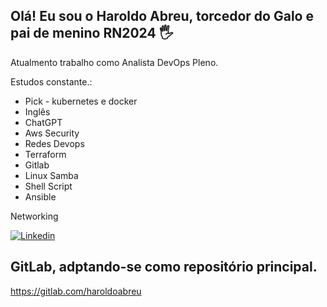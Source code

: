 ## Olá! Eu sou o Haroldo Abreu, torcedor do Galo e pai de menino RN2024 🖐️
Atualmento trabalho como Analista DevOps Pleno.

Estudos constante.:

- Pick - kubernetes e docker
- Inglês
- ChatGPT
- Aws Security
- Redes Devops
- Terraform
- Gitlab
- Linux Samba
- Shell Script
- Ansible

Networking

[![Linkedin](https://img.shields.io/badge/LinkedIn-0077B5?style=for-the-badge&logo=linkedin&logoColor=white)](https://www.linkedin.com/in/haroldoabreudevops/)

## GitLab, adptando-se como repositório principal.

https://gitlab.com/haroldoabreu